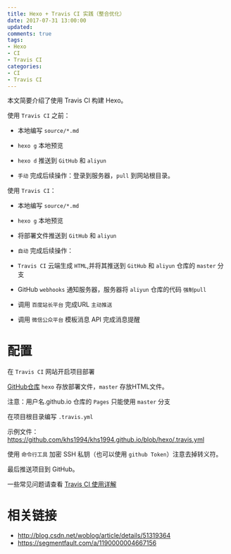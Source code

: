 ```yaml
---
title: Hexo + Travis CI 实践（整合优化）
date: 2017-07-31 13:00:00
updated:
comments: true
tags:
- Hexo
- CI
- Travis CI
categories:
- CI
- Travis CI
---
```


本文简要介绍了使用 Travis CI 构建 Hexo。

<!--more-->

使用 `Travis CI` 之前：

* 本地编写 `source/*.md`

* `hexo g` 本地预览

* `hexo d` 推送到 `GitHub` 和 `aliyun`

* `手动` 完成后续操作：登录到服务器，`pull` 到网站根目录。

使用 `Travis CI`：

* 本地编写 `source/*.md`

* `hexo g` 本地预览

* 将部署文件推送到 `GitHub` 和 `aliyun`

* `自动` 完成后续操作：

* `Travis CI` 云端生成 `HTML`,并将其推送到 `GitHub` 和 `aliyun` 仓库的 `master` 分支

* GitHub `webhooks` 通知服务器，服务器将 `aliyun` 仓库的代码 `强制pull`

* 调用 `百度站长平台` 完成URL `主动推送`

* 调用 `微信公众平台` 模板消息 API 完成消息提醒

# 配置

在 `Travis CI` 网站开启项目部署

[GitHub仓库](https://github.com/khs1994/khs1994.github.io) `hexo` 存放部署文件，`master` 存放HTML文件。

注意：用户名.github.io 仓库的 `Pages` 只能使用 `master` 分支

在项目根目录编写 `.travis.yml`

示例文件：https://github.com/khs1994/khs1994.github.io/blob/hexo/.travis.yml

使用 `命令行工具` 加密 SSH 私钥（也可以使用 `github Token`）注意去掉转义符。

最后推送项目到 GitHub。

一些常见问题请查看 [Travis CI 使用详解](README.html)

# 相关链接

* http://blog.csdn.net/woblog/article/details/51319364
* https://segmentfault.com/a/1190000004667156
